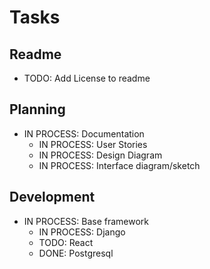 # Tasks

## Readme

 - TODO: Add License to readme

## Planning

 - IN PROCESS: Documentation
     - IN PROCESS: User Stories
     - IN PROCESS: Design Diagram
     - IN PROCESS: Interface diagram/sketch

## Development

 - IN PROCESS: Base framework
    - IN PROCESS: Django
    - TODO: React
    - DONE: Postgresql
